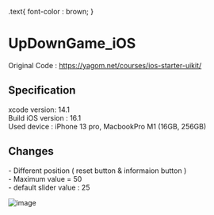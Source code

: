 .text{
	font-color : brown;
}

# UpDownGame_iOS
Original Code : https://yagom.net/courses/ios-starter-uikit/

<h2>Specification</h2>
<span id="text">xcode version</span>: 14.1 <br>
Build iOS version : 16.1 <br>
Used device : iPhone 13 pro, MacbookPro M1 (16GB, 256GB) <br>


<h2>Changes</h2>
- Different position ( reset button & informaion button ) <br>
- Maximum value = 50 <br>
- default slider value : 25 <br>

![image](https://user-images.githubusercontent.com/85593989/211731840-ca2cac41-d966-4ac9-a6c3-9a31e613d651.png)
